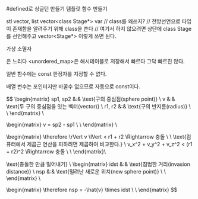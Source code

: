 #defined로 싱글턴 만들기
템플릿 함수 만들기

stl vector, list
vector<class Stage*> var // class를 왜쓰지?
// 전방선언으로 타입이 존재함을 알려주기 위해 class을 쓴다
// 여기서 하지 않으려면 상단에 class Stage를 선언해주고 vector<Stage*> 이렇게 쓰면 된다.

가상 소멸자

<map>은 느리다
<unordered_map>은 해시테이블로 저장해서 빠르다
<string> 그닥 빠르진 않다.




일반 함수에는 const 한정자를 지정할 수 없다.



배열 변수는 포인터지만 바꿀수 없으므로 자동으로 const이다.


$$
\begin{matrix}
	sp1, sp2 &:& \text{구의 중심점(sphere point)} \\
	v &:& \text{두 구의 중심점을 잇는 벡터(vector)} \\
	r1, r2 &:& \text{구의 반지름(radius)} \\
	\\
\end{matrix} \\

\begin{matrix}
	v = sp2 - sp1 \\
	\\
\end{matrix} \\

\begin{matrix}
	\therefore \rVert v \lVert < r1 + r2 \Rightarrow 충돌 \\
	\\
	\text{컴퓨터에서 제곱근 연산을 피하려면 제곱하여 비교한다.} \\
	v_x^2 + v_y^2 + v_z^2 < (r1 + r2)^2 \Rightarrow 충돌 \\
	\\
\end{matrix}\\

\text{충돌한 만큼 밀어내기} \\
\begin{matrix}
	idst &:& \text{침범한 거리(invasion distance)} \\
	nsp &:& \text{밀려난 새로운 위치(new sphere point)} \\
	\\
\end{matrix} \\

\begin{matrix}
	\therefore nsp = -\hat{v} \times idst \\
	\\
\end{matrix}
$$
